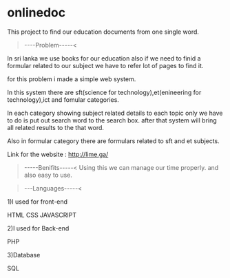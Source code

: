 # onlinedoc
This project to find our education documents from one single word.

>----Problem-----<

In sri lanka we use books for our education also if we need to finid a formular related to our subject we have to refer lot of pages to find it.

for this problem i made a simple web system.

In this  system there are sft(science for technology),et(enineering for technology),ict and fomular categories.

In each category showing subject related details to each topic only we have to do is put out search word to the search box.
after that system will bring all related results to the that word.

Also in formular category there are formulars related to sft and et subjects.

Link for the website : http://lime.ga/
>-----Benifits-----<
Using this we can manage our time properly.
and also easy to use.

>---Languages-----<

1)I used for front-end

  HTML
  CSS
  JAVASCRIPT
  
2)I used for Back-end

  PHP
  
3)Database

  SQL
